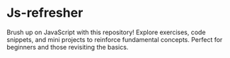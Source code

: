 # Js-refresher
Brush up on JavaScript with this repository! Explore exercises, code snippets, and mini projects to reinforce fundamental concepts. Perfect for beginners and those revisiting the basics.
